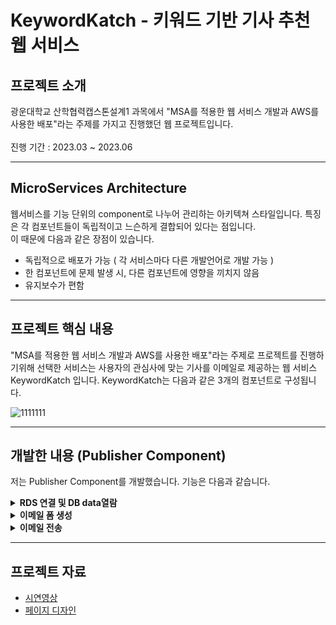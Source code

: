 # KeywordKatch - 키워드 기반 기사 추천 웹 서비스

## 프로젝트 소개 
광운대학교 산학협력캡스톤설계1 과목에서
"MSA를 적용한 웹 서비스 개발과 AWS를 사용한 배포"라는 주제를 가지고
진행했던 웹 프로젝트입니다.
</br>
</br>
진행 기간 : 2023.03 ~ 2023.06

---

## MicroServices Architecture
웹서비스를 기능 단위의 component로 나누어 관리하는 아키텍쳐 스타일입니다.
특징은 각 컴포넌트들이 독립적이고 느슨하게 결합되어 있다는 점입니다.
</br>
이 때문에 다음과 같은 장점이 있습니다.
- 독립적으로 배포가 가능 ( 각 서비스마다 다른 개발언어로 개발 가능 )
- 한 컴포넌트에 문제 발생 시, 다른 컴포넌트에 영향을 끼치지 않음
- 유지보수가 편함

---

## 프로젝트 핵심 내용
"MSA를 적용한 웹 서비스 개발과 AWS를 사용한 배포"라는 주제로 프로젝트를 진행하기위해
선택한 서비스는 사용자의 관심사에 맞는 기사를 이메일로 제공하는 웹 서비스 KeywordKatch 입니다.
KeywordKatch는 다음과 같은 3개의 컴포넌트로 구성됩니다.

![1111111](https://github.com/HungKungE/KeywordKatch-Publisher/assets/84065412/bd3260bf-32fc-4976-b20b-1afad2929707)

---

## 개발한 내용 (Publisher Component)
저는 Publisher Component를 개발했습니다. 기능은 다음과 같습니다.
<br/>
<details>
<summary><b>RDS 연결 및 DB data열람</b></summary>
<div markdown="1">
### 사용 기술
 <div>
  <img src="https://img.shields.io/badge/python-3776AB?style=for-the-badge&logo=python&logoColor=white">
  <img src="https://img.shields.io/badge/aws_RDS-E34F26?style=for-the-badge&logo=amazon&logoColor=white">
  <img src="https://img.shields.io/badge/aws_EC2-000000?style=for-the-badge&logo=amazon&logoColor=white">
 </div>
 </br>

### 설명
  - RDS 연결 : User Component, Editor Component의 RDS에 연결합니다.
  - DB 열람 : User DB, Editor DB에서 필요한 정보들을 가져옵니다.
 
 ![12121212121](https://github.com/HungKungE/KeywordKatch-Publisher/assets/84065412/2e993d47-18f4-4e7b-ae14-8323aa08c096)
</div>
</details>

<details>
<summary><b>이메일 폼 생성</b></summary>
<div markdown="1">

  ### 사용 기술
 <div>
  <img src="https://img.shields.io/badge/html5-E34F26?style=for-the-badge&logo=html5&logoColor=white">
  <img src="https://img.shields.io/badge/python-3776AB?style=for-the-badge&logo=python&logoColor=white">
 </div>
 </br>

  ### 설명
  - 이메일 폼(html) : 사용자에게 전송할 기사 정보의 템플릿.
  - 동적 이메일 폼 생성 : 사용자 별 전송할 기사 종류, 개수에 따라 동적으로 이메일 폼 생성.
 
 ![q](https://github.com/HungKungE/KeywordKatch-Publisher/assets/84065412/367a4f0f-4fb3-4188-9dc1-07c33cc620d6)
</div>
</details>

<details>
<summary><b>이메일 전송</b></summary>
<div markdown="1">

 ### 사용 기술
 <div>
  <img src="https://img.shields.io/badge/SMTP-3776AB?style=for-the-badge&logo=python&logoColor=white">
  <img src="https://img.shields.io/badge/multiprocessing-000000?style=for-the-badge&logo=python&logoColor=white">
  <img src="https://img.shields.io/badge/schedulers-092E20?style=for-the-badge&logo=python&logoColor=white">
 </div>
 </br>
 
 ### 설명
 - 이메일 전송(SMTP) : 생성된 이메일 폼을 사용자들에게 전송함.
 - 동시 전송(multiprocessing) : 모든 사용자에 대해 동시에 이메일 폼 생성 -> 이메일 전송 과정을 진행함.
 - 사용자 별 전송 시간(scheduler) : 사용자마다 설정한 전송 시간에 따라서 전송합니다.

 ![캡처](https://github.com/HungKungE/KeywordKatch-Publisher/assets/84065412/48dce222-02e1-45d9-a9ad-b60f64b37277)

</div>
</details>

---

 ## 프로젝트 자료
 - [시연영상](https://youtu.be/VxoKp9eqN8I)
 - [페이지 디자인](https://www.figma.com/file/KSb9N8KkD4jluDenMq4H9b/%EB%89%B4%EC%8A%A4%EA%B8%B0%EC%82%AC-%EC%9D%B4%EB%A9%94%EC%9D%BC-%EC%84%9C%EB%B9%84%EC%8A%A4-UI?type=design&node-id=0-1&mode=design)
